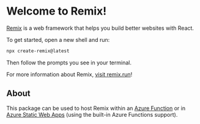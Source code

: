 # Welcome to Remix!

[Remix](https://remix.run) is a web framework that helps you build better websites with React.

To get started, open a new shell and run:

```sh
npx create-remix@latest
```

Then follow the prompts you see in your terminal.

For more information about Remix, [visit remix.run](https://remix.run)!

## About

This package can be used to host Remix within an [Azure Function](https://docs.microsoft.com/azure/azure-functions/) or in [Azure Static Web Apps](https://docs.microsoft.com/azure/static-web-apps) (using the built-in Azure Functions support).
